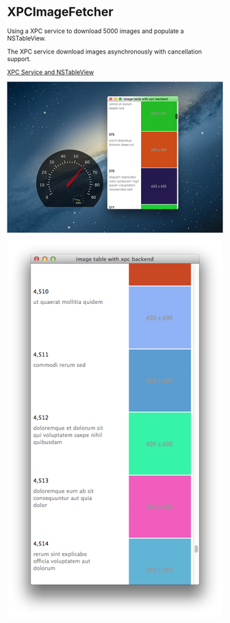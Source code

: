 XPCImageFetcher
===============

Using a XPC service to download 5000 images and populate a NSTableView.

The XPC service download images asynchronously with cancellation support.  

[XPC Service and NSTableView](http://lianxu.me/2014/08/xpc-service-and-nstableview/)

![screenshot](https://raw.githubusercontent.com/keefo/XPCImageFetcher/master/xpcscreenshot.jpg)

![screenshot](https://raw.githubusercontent.com/keefo/XPCImageFetcher/master/screenshot.png)
